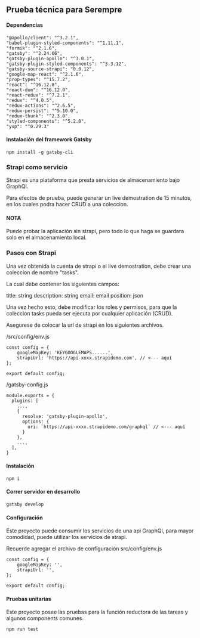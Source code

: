 ## Prueba técnica para Serempre

#### Dependencias

```
"@apollo/client": "^3.2.1",
"babel-plugin-styled-components": "^1.11.1",
"formik": "^2.1.6",
"gatsby": "^2.24.66",
"gatsby-plugin-apollo": "^3.0.1",
"gatsby-plugin-styled-components": "^3.3.12",
"gatsby-source-strapi": "0.0.12",
"google-map-react": "^2.1.6",
"prop-types": "^15.7.2",
"react": "^16.12.0",
"react-dom": "^16.12.0",
"react-redux": "^7.2.1",
"redux": "^4.0.5",
"redux-actions": "^2.6.5",
"redux-persist": "^5.10.0",
"redux-thunk": "^2.3.0",
"styled-components": "^5.2.0",
"yup": "^0.29.3"
```

#### Instalación del framework Gatsby

```
npm install -g gatsby-cli
```

### Strapi como servicio

Strapi es una plataforma que presta servicios de almacenamiento bajo GraphQl.

Para efectos de prueba, puede generar un live demostration de 15 minutos, en los cuales podra hacer CRUD a una coleccion.

#### NOTA

Puede probar la aplicación sin strapi, pero todo lo que haga se guardara solo en el almacenamiento local.
### Pasos con Strapi

Una vez obtenida la cuenta de strapi o el live demostration, debe crear una coleccion de nombre "tasks".

La cual debe contener los siguientes campos:

title: string
description: string
email: email
position: json

Una vez hecho esto, debe modificar los roles y permisos, para que la coleccion tasks pueda ser ejecuta por cualquier aplicación (CRUD).

Asegurese de colocar la url de strapi en los siguientes archivos.

/src/config/env.js

```
const config = {
    googleMapKey: 'KEYGOOGLEMAPS......',
    strapiUrl: 'https://api-xxxx.strapidemo.com', // <--- aquí
};

export default config;
```

/gatsby-config.js

```
module.exports = {
  plugins: [
    ...,
    {
      resolve: 'gatsby-plugin-apollo',
      options: {
        uri: `https://api-xxxx.strapidemo.com/graphql` // <--- aquí
      }
    },
    ...,
  ],
}
```

#### Instalación

```
npm i
```

#### Correr servidor en desarrollo

```
gatsby develop
```

#### Configuración

Este proyecto puede consumir los servicios de una api GraphQl, para mayor comodidad, puede utilizar los servicios de strapi.

Recuerde agregar el archivo de configuración src/config/env.js

```
const config = {
    googleMapKey: '',
    strapiUrl: '',
};

export default config;
```

#### Pruebas unitarias

Este proyecto posee las pruebas para la función reductora de las tareas y algunos components comunes.

```
npm run test
```
